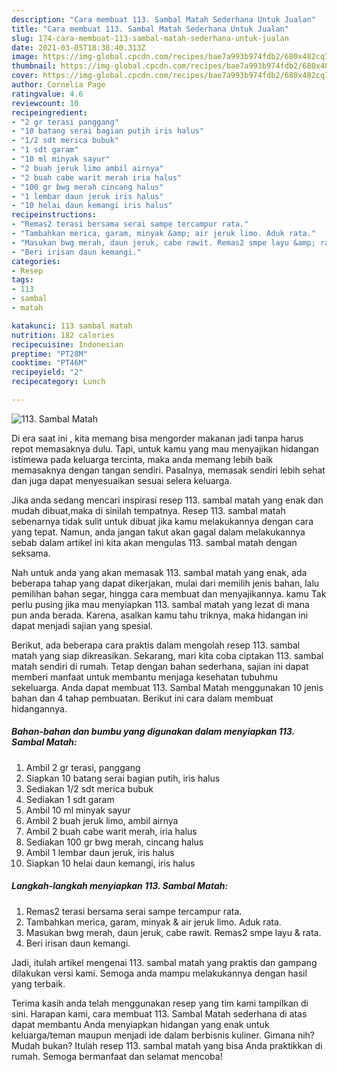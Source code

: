 ```yaml
---
description: "Cara membuat 113. Sambal Matah Sederhana Untuk Jualan"
title: "Cara membuat 113. Sambal Matah Sederhana Untuk Jualan"
slug: 174-cara-membuat-113-sambal-matah-sederhana-untuk-jualan
date: 2021-03-05T18:38:40.313Z
image: https://img-global.cpcdn.com/recipes/bae7a993b974fdb2/680x482cq70/113-sambal-matah-foto-resep-utama.jpg
thumbnail: https://img-global.cpcdn.com/recipes/bae7a993b974fdb2/680x482cq70/113-sambal-matah-foto-resep-utama.jpg
cover: https://img-global.cpcdn.com/recipes/bae7a993b974fdb2/680x482cq70/113-sambal-matah-foto-resep-utama.jpg
author: Cornelia Page
ratingvalue: 4.6
reviewcount: 10
recipeingredient:
- "2 gr terasi panggang"
- "10 batang serai bagian putih iris halus"
- "1/2 sdt merica bubuk"
- "1 sdt garam"
- "10 ml minyak sayur"
- "2 buah jeruk limo ambil airnya"
- "2 buah cabe warit merah iria halus"
- "100 gr bwg merah cincang halus"
- "1 lembar daun jeruk iris halus"
- "10 helai daun kemangi iris halus"
recipeinstructions:
- "Remas2 terasi bersama serai sampe tercampur rata."
- "Tambahkan merica, garam, minyak &amp; air jeruk limo. Aduk rata."
- "Masukan bwg merah, daun jeruk, cabe rawit. Remas2 smpe layu &amp; rata."
- "Beri irisan daun kemangi."
categories:
- Resep
tags:
- 113
- sambal
- matah

katakunci: 113 sambal matah 
nutrition: 182 calories
recipecuisine: Indonesian
preptime: "PT28M"
cooktime: "PT46M"
recipeyield: "2"
recipecategory: Lunch

---
```



![113. Sambal Matah](https://img-global.cpcdn.com/recipes/bae7a993b974fdb2/680x482cq70/113-sambal-matah-foto-resep-utama.jpg)

Di era  saat ini , kita memang bisa mengorder makanan jadi tanpa harus repot memasaknya dulu. Tapi, untuk kamu yang mau menyajikan hidangan istimewa pada keluarga tercinta, maka anda memang lebih baik memasaknya dengan tangan sendiri. Pasalnya, memasak sendiri lebih sehat dan juga dapat menyesuaikan sesuai selera keluarga.

Jika anda sedang mencari inspirasi resep 113. sambal matah yang enak dan mudah dibuat,maka di sinilah tempatnya. Resep 113. sambal matah  sebenarnya tidak sulit untuk dibuat jika kamu melakukannya dengan cara yang tepat. Namun, anda jangan takut akan gagal dalam melakukannya 
sebab dalam artikel ini kita akan mengulas 113. sambal matah dengan seksama.  



Nah untuk anda yang akan memasak 113. sambal matah yang enak, ada beberapa tahap yang dapat dikerjakan, mulai dari memilih jenis bahan, lalu pemilihan bahan segar, hingga cara membuat dan menyajikannya. kamu Tak perlu pusing jika mau menyiapkan 113. sambal matah yang lezat di mana pun anda berada. Karena, asalkan kamu  tahu triknya, maka hidangan ini dapat menjadi sajian yang spesial.

Berikut, ada beberapa cara praktis  dalam mengolah resep 113. sambal matah yang siap dikreasikan. Sekarang, mari kita coba ciptakan 113. sambal matah sendiri di rumah. Tetap dengan bahan sederhana, sajian ini dapat memberi manfaat untuk membantu menjaga kesehatan tubuhmu sekeluarga. Anda dapat membuat 113. Sambal Matah menggunakan 10 jenis bahan dan 4 tahap pembuatan. Berikut ini cara dalam membuat hidangannya.

<!--inarticleads1-->

##### Bahan-bahan dan bumbu yang digunakan dalam menyiapkan 113. Sambal Matah:

1. Ambil 2 gr terasi, panggang
1. Siapkan 10 batang serai bagian putih, iris halus
1. Sediakan 1/2 sdt merica bubuk
1. Sediakan 1 sdt garam
1. Ambil 10 ml minyak sayur
1. Ambil 2 buah jeruk limo, ambil airnya
1. Ambil 2 buah cabe warit merah, iria halus
1. Sediakan 100 gr bwg merah, cincang halus
1. Ambil 1 lembar daun jeruk, iris halus
1. Siapkan 10 helai daun kemangi, iris halus




<!--inarticleads2-->

##### Langkah-langkah menyiapkan 113. Sambal Matah:

1. Remas2 terasi bersama serai sampe tercampur rata.
1. Tambahkan merica, garam, minyak &amp; air jeruk limo. Aduk rata.
1. Masukan bwg merah, daun jeruk, cabe rawit. Remas2 smpe layu &amp; rata.
1. Beri irisan daun kemangi.




Jadi, itulah artikel mengenai  113. sambal matah  yang praktis dan gampang dilakukan versi kami. Semoga anda mampu melakukannya dengan hasil yang terbaik. 

Terima kasih anda telah menggunakan resep yang tim kami tampilkan di sini. Harapan kami, cara membuat  113. Sambal Matah sederhana di atas dapat membantu Anda menyiapkan hidangan yang enak untuk keluarga/teman maupun menjadi ide dalam berbisnis kuliner. Gimana nih? Mudah bukan? Itulah resep 113. sambal matah yang bisa Anda praktikkan di rumah. Semoga bermanfaat dan selamat mencoba!

